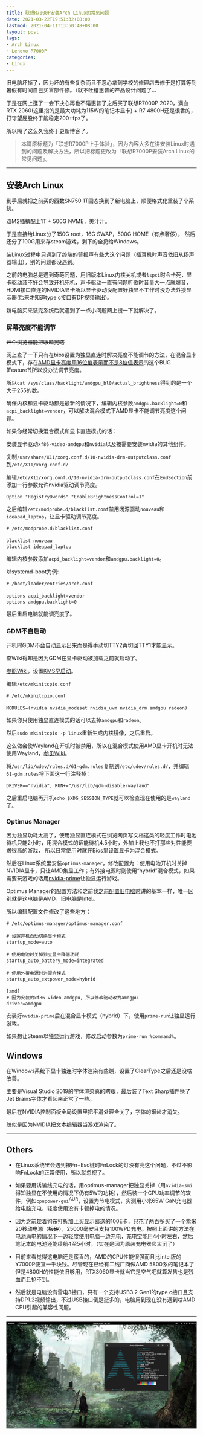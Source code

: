 ```yaml
---
title: 联想R7000P安装Arch Linux的常见问题
date: 2021-03-22T19:51:32+08:00
lastmod: 2021-04-11T13:50:48+08:00
layout: post
tags:
- Arch Linux
- Lenovo R7000P
categories:
- Linux
---
```


旧电脑坏掉了，因为坏的有些复杂而且不忍心拿到学校的修理店去修于是打算等到暑假有时间自己买零部件修。（就不吐槽惠普的产品设计问题了...

于是在网上逛了一会下决心再也不碰惠普了之后买了联想R7000P 2020，满血RTX 2060(这里指的是最大功耗为115W的笔记本显卡) + R7 4800H还是很香的，打守望屁股终于能稳定200+fps了。

所以隔了这么久我终于更新博客了。

<!--more-->

> 本篇原标题为「联想R7000P上手体验」，因为内容大多在讲安装Linux时遇到的问题及解决方法，所以把标题更改为「联想R7000P安装Arch Linux的常见问题」。

-------

## 安装Arch Linux

到手后就把之前买的西数SN750 1T固态换到了新电脑上，顺便格式化重装了个系统。

双M2插槽配上1T + 500G NVME，美汁汁。

于是直接给Linux分了150G root，16G SWAP，500G HOME（有点奢侈）， 然后还分了100G用来存steam游戏，剩下的全扔给Windows。

装Linux过程中只遇到了终端的警报声有些大这个问题（插耳机时声音依旧从扬声器输出），别的问题都没遇到。

之前的电脑总是遇到奇葩问题，用旧版本Linux内核关机或者`lspci`时会卡死，显卡驱动装不好会导致开机死机，声卡驱动一直有问题听歌时音量大一点就爆音，HDMI接口直连的NVIDIA显卡所以显卡驱动没配置好独显不工作时没办法外接显示器(后来才知道type c接口有DP视频输出)。

新电脑买来装完系统后就遇到了一点小问题网上搜一下就解决了。

### 屏幕亮度不能调节

~~开个浏览器能把眼睛晃瞎~~

网上查了一下只有在bios设置为独显直连时解决亮度不能调节的方法，在混合显卡模式下，存在[AMD显卡亮度用16位值表示而不是8位值表示](https://bugzilla.opensuse.org/show_bug.cgi?id=1180749)的这个BUG (Feature?)所以没办法调节亮度。

所以`cat /sys/class/backlight/amdgpu_bl0/actual_brightness`得到的是一个大于255的数。

确保内核和显卡驱动都是最新的情况下，编辑内核参数`amdgpu.backlight=0`和`acpi_backlight=vendor`，可以解决混合模式下AMD显卡不能调节亮度这个问题。

如果你经常切换混合模式和显卡直连模式的话：

安装显卡驱动`xf86-video-amdgpu`和`nvidia`以及按需要安装nvidia的其他组件。

复制`/usr/share/X11/xorg.conf.d/10-nvidia-drm-outputclass.conf`到`/etc/X11/xorg.conf.d/`

编辑`/etc/X11/xorg.conf.d/10-nvidia-drm-outputclass.conf`在`EndSection`前添加一行参数允许nvidia驱动调节亮度。

```
Option "RegistryDwords" "EnableBrightnessControl=1"
```

之后编辑`/etc/modprobe.d/blacklist.conf`禁用闭源驱动`nouveau`和`ideapad_laptop`，让显卡驱动调节亮度。

```
# /etc/modprobe.d/blacklist.conf

blacklist nouveau
blacklist ideapad_laptop
```

编辑内核参数添加`acpi_backlight=vendor`和`amdgpu.backlight=0`。

以systemd-boot为例:

```
# /boot/loader/entries/arch.conf

options acpi_backlight=vendor
options amdgpu.backlight=0
```

最后重启电脑就能调亮度了。

### GDM不自启动

开机时GDM不会自动显示出来而是得手动切TTY2再切回TTY1才能显示。

查Wiki得知是因为GDM在显卡驱动被加载之前就启动了。

[参照Wiki](https://wiki.archlinux.org/index.php/GDM#Black_screen_on_AMD_or_Intel_GPUs_when_an_NVidia_(e)GPU_is_present)，设置[KMS早启动](https://wiki.archlinux.org/index.php/Kernel_mode_setting#Early_KMS_start)。

编辑`/etc/mkinitcpio.conf`

```
# /etc/mkinitcpio.conf

MODULES=(nvidia nvidia_modeset nvidia_uvm nvidia_drm amdgpu radeon)
```
如果你只使用独显直连模式的话可以去掉`amdgpu`和`radeon`。

然后`sudo mkinitcpio -p linux`重新生成内核镜像，之后重启。

这么做会使Wayland在开机时被禁用，所以在混合模式使用AMD显卡开机时无法使用Wayland，[参见Wiki](https://wiki.archlinux.org/index.php/GDM#GDM_ignores_Wayland_and_uses_X.Org_by_default)。

将`/usr/lib/udev/rules.d/61-gdm.rules`复制到`/etc/udev/rules.d/`，并编辑`61-gdm.rules`将下面这一行注释掉：

```
DRIVER=="nvidia", RUN+="/usr/lib/gdm-disable-wayland"
```

之后重启电脑再开机`echo $XDG_SESSION_TYPE`就可以检查现在使用的是`wayland`了。

### Optimus Manager

因为独显功耗太高了，使用独显直连模式在浏览网页写文档这类的轻度工作时电池待机只能2小时，用混合模式的话能待机4.5小时，外加上我也不打那些对性能要求很高的游戏，
所以日常使用时就在Bios里设置显卡为混合模式。

然后在Linux系统里安装`optimus-manager`，修改配置为：使用电池开机时关掉NVIDIA显卡，只让AMD集显工作；有外接电源时则使用“hybrid”混合模式，如果需要玩游戏的话用[nvidia-prime](https://wiki.archlinux.org/index.php/PRIME#PRIME_render_offload)让独显运行游戏。

Optimus Manager的配置方法和之前我[之前配置旧电脑时](/posts/2021/archlinux-pavilion-gaming-laptop/)讲的基本一样，唯一区别就是这电脑是AMD，旧电脑是Intel。

所以编辑配置文件修改了这些地方：

```
# /etc/optimus-manager/optimus-manager.conf

# 设置开机自动切换显卡模式
startup_mode=auto

# 使用电池时关掉独立显卡降低功耗
startup_auto_battery_mode=integrated

# 使用外接电源时为混合模式
startup_auto_extpower_mode=hybrid

[amd]
# 因为安装的xf86-video-amdgpu, 所以修改驱动改为amdgpu
driver=amdgpu

```

安装好`nvidia-prime`后在混合显卡模式（hybrid）下，使用`prime-run`让独显运行游戏。

如果想让Steam以独显运行游戏，修改启动参数为`prime-run %command%`。

## Windows

在Windows系统下显卡独连时字体渲染有些蹦，设置了ClearType之后还是没啥改善。

主要是Visual Studio 2019的字体渲染真的瞎眼，最后装了Text Sharp插件换了Jet Brains字体才看起来正常了一些。

最后在NVIDIA控制面板全局设置里把平滑处理全关了，字体的锯齿才消失。

貌似是因为NVIDIA把文本编辑器当游戏渲染了。

-----

## Others

 * 在Linux系统里会遇到按Fn+Esc键时FnLock的灯没有亮这个问题，不过不影响FnLock的正常使用，所以就忽视了。

 * 如果要用诱骗线充电的话，用optimus-manager把独显关掉（用`nvidia-smi`得知独显在不使用的情况下仍有5W的功耗），然后装一个CPU功率调节的软件，例如`cpupower-gui`<sup>AUR</sup>，设置为节电模式，实测用小米65W GaN充电器给电脑充电，轻度使用没有卡顿掉电的情况。

 * 因为之前趁着狗东打折加上买显示器送的100E卡，只花了两百多买了一个紫米20移动电源（~~板砖~~），25000毫安且支持100WPD充电。按照上面讲的方法在电池满电的情况下一边轻度使用电脑一边充电，充电宝能用4小时左右，然后笔记本的电池还能续航4至5小时。（实在是因为原装充电器它太沉了）

 * 目前来看觉得这电脑还是蛮香的，AMD的CPU性能很强而且比intel版的Y7000P便宜一千块钱。尽管现在已经有二线厂商做AMD 5800系的笔记本了但是4800H的性能依旧够用，RTX3060显卡就当它是空气吧就算发售也是残血而且抢不到。

 * 然后就是电脑没有雷电3接口，只有一个支持USB3.2 Gen1的type c接口且支持DP1.2视频输出，不过USB接口倒是挺多的，电脑用到现在没有遇到啥AMD CPU引起的兼容性问题。

------

![GNOME 40](images/1.jpg "GNOME 40")
